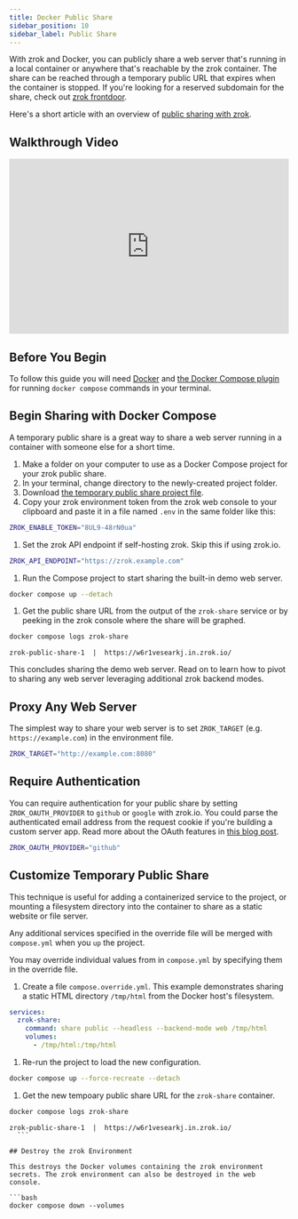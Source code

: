 ```yaml
---
title: Docker Public Share
sidebar_position: 10
sidebar_label: Public Share
---
```


With zrok and Docker, you can publicly share a web server that's running in a local container or anywhere that's reachable by the zrok container. The share can be reached through a temporary public URL that expires when the container is stopped. If you're looking for a reserved subdomain for the share, check out [zrok frontdoor](/guides/frontdoor.mdx).

Here's a short article with an overview of [public sharing with zrok](/concepts/sharing-public.md).

## Walkthrough Video

<iframe width="100%" height="315" src="https://www.youtube.com/embed/ycov--9ZtB4" title="YouTube video player" frameborder="0" allow="accelerometer; autoplay; clipboard-write; encrypted-media; gyroscope; picture-in-picture; web-share" allowfullscreen></iframe>

## Before You Begin

To follow this guide you will need [Docker](https://docs.docker.com/get-docker/) and [the Docker Compose plugin](https://docs.docker.com/compose/install/) for running `docker compose` commands in your terminal.

## Begin Sharing with Docker Compose

A temporary public share is a great way to share a web server running in a container with someone else for a short time.

1. Make a folder on your computer to use as a Docker Compose project for your zrok public share.
1. In your terminal, change directory to the newly-created project folder.
1. Download [the temporary public share project file](pathname:///zrok-public-share/compose.yml).
1. Copy your zrok environment token from the zrok web console to your clipboard and paste it in a file named `.env` in the same folder like this:

  ```bash title=".env"
  ZROK_ENABLE_TOKEN="8UL9-48rN0ua"
  ```

1. Set the zrok API endpoint if self-hosting zrok. Skip this if using zrok.io.

  ```bash title=".env"
  ZROK_API_ENDPOINT="https://zrok.example.com"
  ```

1. Run the Compose project to start sharing the built-in demo web server.

  ```bash
  docker compose up --detach
  ```

1. Get the public share URL from the output of the `zrok-share` service or by peeking in the zrok console where the share will be graphed.

  ```bash
  docker compose logs zrok-share
  ```

  ```buttonless title="Output"
  zrok-public-share-1  |  https://w6r1vesearkj.in.zrok.io/
  ```

This concludes sharing the demo web server. Read on to learn how to pivot to sharing any web server leveraging additional zrok backend modes.

## Proxy Any Web Server

The simplest way to share your web server is to set `ZROK_TARGET` (e.g. `https://example.com`) in the environment file.

```bash title=".env"
ZROK_TARGET="http://example.com:8080"
```

## Require Authentication

You can require authentication for your public share by setting `ZROK_OAUTH_PROVIDER` to `github` or `google` with zrok.io. You could parse the authenticated email address from the request cookie if you're building a custom server app. Read more about the OAuth features in [this blog post](https://blog.openziti.io/the-zrok-oauth-public-frontend).

```bash title=".env"
ZROK_OAUTH_PROVIDER="github"
```

## Customize Temporary Public Share

This technique is useful for adding a containerized service to the project, or mounting a filesystem directory into the container to share as a static website or file server.

Any additional services specified in the override file will be merged with `compose.yml` when you `up` the project.

You may override individual values from in `compose.yml` by specifying them in the override file.

1. Create a file `compose.override.yml`. This example demonstrates sharing a static HTML directory `/tmp/html` from the Docker host's filesystem.

  ```yaml title="compose.override.yml"
  services:
    zrok-share:
      command: share public --headless --backend-mode web /tmp/html
      volumes:
        - /tmp/html:/tmp/html
  ```

1. Re-run the project to load the new configuration.

  ```bash
  docker compose up --force-recreate --detach
  ```

1. Get the new tempoary public share URL for the `zrok-share` container.

  ```bash
  docker compose logs zrok-share
  ```

  ```buttonless title="Output"
  zrok-public-share-1  |  https://w6r1vesearkj.in.zrok.io/
    ```

## Destroy the zrok Environment

This destroys the Docker volumes containing the zrok environment secrets. The zrok environment can also be destroyed in the web console.

```bash
docker compose down --volumes
```
